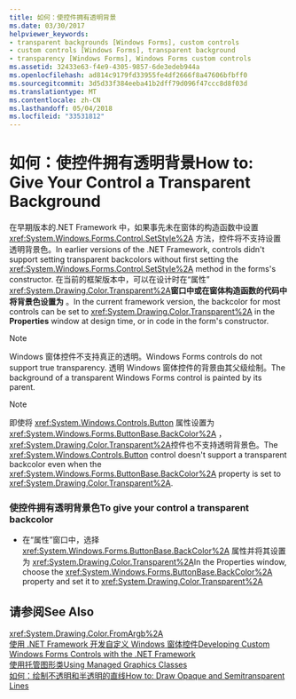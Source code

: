 ```yaml
---
title: 如何：使控件拥有透明背景
ms.date: 03/30/2017
helpviewer_keywords:
- transparent backgrounds [Windows Forms], custom controls
- custom controls [Windows Forms], transparent background
- transparency [Windows Forms], Windows Forms custom controls
ms.assetid: 32433e63-f4e9-4305-9857-6de3edeb944a
ms.openlocfilehash: ad814c9179fd33955fe4df2666f8a47606bfbff0
ms.sourcegitcommit: 3d5d33f384eeba41b2dff79d096f47ccc8d8f03d
ms.translationtype: MT
ms.contentlocale: zh-CN
ms.lasthandoff: 05/04/2018
ms.locfileid: "33531812"
---
```

# <a name="how-to-give-your-control-a-transparent-background"></a><span data-ttu-id="03817-102">如何：使控件拥有透明背景</span><span class="sxs-lookup"><span data-stu-id="03817-102">How to: Give Your Control a Transparent Background</span></span>
<span data-ttu-id="03817-103">在早期版本的.NET Framework 中，如果事先未在窗体的构造函数中设置 <xref:System.Windows.Forms.Control.SetStyle%2A> 方法，控件将不支持设置透明背景色。</span><span class="sxs-lookup"><span data-stu-id="03817-103">In earlier versions of the .NET Framework, controls didn't support setting transparent backcolors without first setting the <xref:System.Windows.Forms.Control.SetStyle%2A> method in the forms's constructor.</span></span> <span data-ttu-id="03817-104">在当前的框架版本中，可以在设计时在“属性” <xref:System.Drawing.Color.Transparent%2A>**窗口中或在窗体构造函数的代码中将背景色设置为** 。</span><span class="sxs-lookup"><span data-stu-id="03817-104">In the current framework version, the backcolor for most controls can be set to <xref:System.Drawing.Color.Transparent%2A> in the **Properties** window at design time, or in code in the form's constructor.</span></span>  
  
> [!NOTE]
>  <span data-ttu-id="03817-105">Windows 窗体控件不支持真正的透明。</span><span class="sxs-lookup"><span data-stu-id="03817-105">Windows Forms controls do not support true transparency.</span></span> <span data-ttu-id="03817-106">透明 Windows 窗体控件的背景由其父级绘制。</span><span class="sxs-lookup"><span data-stu-id="03817-106">The background of a transparent Windows Forms control is painted by its parent.</span></span>  
  
> [!NOTE]
>  <span data-ttu-id="03817-107">即使将 <xref:System.Windows.Controls.Button> 属性设置为 <xref:System.Windows.Forms.ButtonBase.BackColor%2A> ， <xref:System.Drawing.Color.Transparent%2A>控件也不支持透明背景色。</span><span class="sxs-lookup"><span data-stu-id="03817-107">The <xref:System.Windows.Controls.Button> control doesn't support a transparent backcolor even when the <xref:System.Windows.Forms.ButtonBase.BackColor%2A> property is set to <xref:System.Drawing.Color.Transparent%2A>.</span></span>  
  
### <a name="to-give-your-control-a-transparent-backcolor"></a><span data-ttu-id="03817-108">使控件拥有透明背景色</span><span class="sxs-lookup"><span data-stu-id="03817-108">To give your control a transparent backcolor</span></span>  
  
-   <span data-ttu-id="03817-109">在“属性”窗口中，选择 <xref:System.Windows.Forms.ButtonBase.BackColor%2A> 属性并将其设置为 <xref:System.Drawing.Color.Transparent%2A></span><span class="sxs-lookup"><span data-stu-id="03817-109">In the Properties window, choose the <xref:System.Windows.Forms.ButtonBase.BackColor%2A> property and set it to <xref:System.Drawing.Color.Transparent%2A></span></span>  
  
## <a name="see-also"></a><span data-ttu-id="03817-110">请参阅</span><span class="sxs-lookup"><span data-stu-id="03817-110">See Also</span></span>  
 <xref:System.Drawing.Color.FromArgb%2A>  
 [<span data-ttu-id="03817-111">使用 .NET Framework 开发自定义 Windows 窗体控件</span><span class="sxs-lookup"><span data-stu-id="03817-111">Developing Custom Windows Forms Controls with the .NET Framework</span></span>](../../../../docs/framework/winforms/controls/developing-custom-windows-forms-controls.md)  
 [<span data-ttu-id="03817-112">使用托管图形类</span><span class="sxs-lookup"><span data-stu-id="03817-112">Using Managed Graphics Classes</span></span>](../../../../docs/framework/winforms/advanced/using-managed-graphics-classes.md)  
 [<span data-ttu-id="03817-113">如何：绘制不透明和半透明的直线</span><span class="sxs-lookup"><span data-stu-id="03817-113">How to: Draw Opaque and Semitransparent Lines</span></span>](../../../../docs/framework/winforms/advanced/how-to-draw-opaque-and-semitransparent-lines.md)
